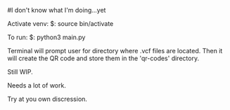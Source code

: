 #I don't know what I'm doing...yet

Activate venv:
    $: source bin/activate

To run:
    $: python3 main.py

Terminal will prompt user for directory where .vcf files are located. Then it will create the QR code and store them in the 'qr-codes' directory.

Still WIP.

Needs a lot of work.

Try at you own discression.

